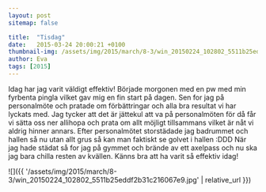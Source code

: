```yaml
---
layout: post
sitemap: false

title:  "Tisdag"
date:   2015-03-24 20:00:21 +0100
thumbnail-img: /assets/img/2015/march/8-3/win_20150224_102802_5511b25eddf2b31c216067e9.jpg
author: Eva
tags: [2015]
---
```


Idag har jag varit väldigt effektiv! Började morgonen med en pw med min fyrbenta pingla vilket gav mig en fin start på dagen. Sen for jag på personalmöte och pratade om förbättringar och alla bra resultat vi har lyckats med. Jag tycker att det är jättekul att va på personalmöten för då får vi sätta oss ner allihopa och prata om allt möjligt tillsammans vilket är nåt vi aldrig hinner annars. Efter personalmötet storstädade jag badrummet och hallen så nu utan allt grus så kan man faktiskt se golvet i hallen :DDD När jag hade städat så for jag på gymmet och brände av ett axelpass och nu ska jag bara chilla resten av kvällen. Känns bra att ha varit så effektiv idag!

![]({{ '/assets/img/2015/march/8-3/win_20150224_102802_5511b25eddf2b31c216067e9.jpg'  | relative_url }})

